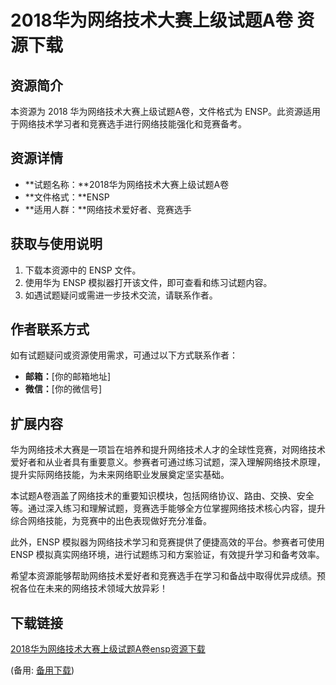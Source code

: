  # 2018华为网络技术大赛上级试题A卷 资源下载

 ## 资源简介

 本资源为 2018 华为网络技术大赛上级试题A卷，文件格式为 ENSP。此资源适用于网络技术学习者和竞赛选手进行网络技能强化和竞赛备考。

 ## 资源详情

 - **试题名称：**2018华为网络技术大赛上级试题A卷
 - **文件格式：**ENSP
 - **适用人群：**网络技术爱好者、竞赛选手

 ## 获取与使用说明

 1. 下载本资源中的 ENSP 文件。
 2. 使用华为 ENSP 模拟器打开该文件，即可查看和练习试题内容。
 3. 如遇试题疑问或需进一步技术交流，请联系作者。

 ## 作者联系方式

 如有试题疑问或资源使用需求，可通过以下方式联系作者：

 - **邮箱：**[你的邮箱地址]
 - **微信：**[你的微信号]

 ## 扩展内容

 华为网络技术大赛是一项旨在培养和提升网络技术人才的全球性竞赛，对网络技术爱好者和从业者具有重要意义。参赛者可通过练习试题，深入理解网络技术原理，提升实际网络技能，为未来网络职业发展奠定坚实基础。

 本试题A卷涵盖了网络技术的重要知识模块，包括网络协议、路由、交换、安全等。通过深入练习和理解试题，竞赛选手能够全方位掌握网络技术核心内容，提升综合网络技能，为竞赛中的出色表现做好充分准备。

 此外，ENSP 模拟器为网络技术学习和竞赛提供了便捷高效的平台。参赛者可使用 ENSP 模拟真实网络环境，进行试题练习和方案验证，有效提升学习和备考效率。

 希望本资源能够帮助网络技术爱好者和竞赛选手在学习和备战中取得优异成绩。预祝各位在未来的网络技术领域大放异彩！

 ## 下载链接
 [2018华为网络技术大赛上级试题A卷ensp资源下载](https://pan.quark.cn/s/98e138bc6f14) 

 (备用: [备用下载](https://pan.baidu.com/s/1D1qnJrqPoJB5iVzxs_15jQ?pwd=1234))
